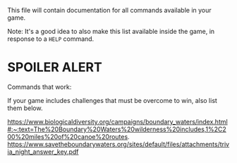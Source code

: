 This file will contain documentation for all commands available in your game.

Note:  It's a good idea to also make this list available inside the game, in response to a `HELP` command.


# SPOILER ALERT
Commands that work:

If your game includes challenges that must be overcome to win, also list them below.

https://www.biologicaldiversity.org/campaigns/boundary_waters/index.html#:~:text=The%20Boundary%20Waters%20wilderness%20includes,1%2C200%20miles%20of%20canoe%20routes.
https://www.savetheboundarywaters.org/sites/default/files/attachments/trivia_night_answer_key.pdf